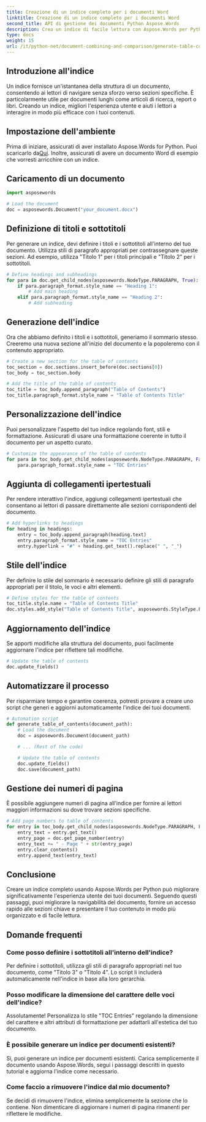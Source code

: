 ```yaml
---
title: Creazione di un indice completo per i documenti Word
linktitle: Creazione di un indice completo per i documenti Word
second_title: API di gestione dei documenti Python Aspose.Words
description: Crea un indice di facile lettura con Aspose.Words per Python. Impara a generare, personalizzare e aggiornare la struttura del tuo documento senza problemi.
type: docs
weight: 15
url: /it/python-net/document-combining-and-comparison/generate-table-contents/
---
```


## Introduzione all'indice

Un indice fornisce un'istantanea della struttura di un documento, consentendo ai lettori di navigare senza sforzo verso sezioni specifiche. È particolarmente utile per documenti lunghi come articoli di ricerca, report o libri. Creando un indice, migliori l'esperienza utente e aiuti i lettori a interagire in modo più efficace con i tuoi contenuti.

## Impostazione dell'ambiente

 Prima di iniziare, assicurati di aver installato Aspose.Words for Python. Puoi scaricarlo da[Qui](https://releases.aspose.com/words/python/). Inoltre, assicurati di avere un documento Word di esempio che vorresti arricchire con un indice.

## Caricamento di un documento

```python
import asposewords

# Load the document
doc = asposewords.Document("your_document.docx")
```

## Definizione di titoli e sottotitoli

Per generare un indice, devi definire i titoli e i sottotitoli all'interno del tuo documento. Utilizza stili di paragrafo appropriati per contrassegnare queste sezioni. Ad esempio, utilizza "Titolo 1" per i titoli principali e "Titolo 2" per i sottotitoli.

```python
# Define headings and subheadings
for para in doc.get_child_nodes(asposewords.NodeType.PARAGRAPH, True):
    if para.paragraph_format.style_name == "Heading 1":
        # Add main heading
    elif para.paragraph_format.style_name == "Heading 2":
        # Add subheading
```

## Generazione dell'indice

Ora che abbiamo definito i titoli e i sottotitoli, generiamo il sommario stesso. Creeremo una nuova sezione all'inizio del documento e la popoleremo con il contenuto appropriato.

```python
# Create a new section for the table of contents
toc_section = doc.sections.insert_before(doc.sections[0])
toc_body = toc_section.body

# Add the title of the table of contents
toc_title = toc_body.append_paragraph("Table of Contents")
toc_title.paragraph_format.style_name = "Table of Contents Title"
```

## Personalizzazione dell'indice

Puoi personalizzare l'aspetto del tuo indice regolando font, stili e formattazione. Assicurati di usare una formattazione coerente in tutto il documento per un aspetto curato.

```python
# Customize the appearance of the table of contents
for para in toc_body.get_child_nodes(asposewords.NodeType.PARAGRAPH, False):
    para.paragraph_format.style_name = "TOC Entries"
```

## Aggiunta di collegamenti ipertestuali

Per rendere interattivo l'indice, aggiungi collegamenti ipertestuali che consentano ai lettori di passare direttamente alle sezioni corrispondenti del documento.

```python
# Add hyperlinks to headings
for heading in headings:
    entry = toc_body.append_paragraph(heading.text)
    entry.paragraph_format.style_name = "TOC Entries"
    entry.hyperlink = "#" + heading.get_text().replace(" ", "_")
```

## Stile dell'indice

Per definire lo stile del sommario è necessario definire gli stili di paragrafo appropriati per il titolo, le voci e altri elementi.

```python
# Define styles for the table of contents
toc_title.style.name = "Table of Contents Title"
doc.styles.add_style("Table of Contents Title", asposewords.StyleType.PARAGRAPH)
```

## Aggiornamento dell'indice

Se apporti modifiche alla struttura del documento, puoi facilmente aggiornare l'indice per riflettere tali modifiche.

```python
# Update the table of contents
doc.update_fields()
```

## Automatizzare il processo

Per risparmiare tempo e garantire coerenza, potresti provare a creare uno script che generi e aggiorni automaticamente l'indice dei tuoi documenti.

```python
# Automation script
def generate_table_of_contents(document_path):
    # Load the document
    doc = asposewords.Document(document_path)

    # ... (Rest of the code)

    # Update the table of contents
    doc.update_fields()
    doc.save(document_path)
```

## Gestione dei numeri di pagina

È possibile aggiungere numeri di pagina all'indice per fornire ai lettori maggiori informazioni su dove trovare sezioni specifiche.

```python
# Add page numbers to table of contents
for entry in toc_body.get_child_nodes(asposewords.NodeType.PARAGRAPH, False):
    entry_text = entry.get_text()
    entry_page = doc.get_page_number(entry)
    entry_text += " - Page " + str(entry_page)
    entry.clear_contents()
    entry.append_text(entry_text)
```

## Conclusione

Creare un indice completo usando Aspose.Words per Python può migliorare significativamente l'esperienza utente dei tuoi documenti. Seguendo questi passaggi, puoi migliorare la navigabilità del documento, fornire un accesso rapido alle sezioni chiave e presentare il tuo contenuto in modo più organizzato e di facile lettura.

## Domande frequenti

### Come posso definire i sottotitoli all'interno dell'indice?

Per definire i sottotitoli, utilizza gli stili di paragrafo appropriati nel tuo documento, come "Titolo 3" o "Titolo 4". Lo script li includerà automaticamente nell'indice in base alla loro gerarchia.

### Posso modificare la dimensione del carattere delle voci dell'indice?

Assolutamente! Personalizza lo stile "TOC Entries" regolando la dimensione del carattere e altri attributi di formattazione per adattarli all'estetica del tuo documento.

### È possibile generare un indice per documenti esistenti?

Sì, puoi generare un indice per documenti esistenti. Carica semplicemente il documento usando Aspose.Words, segui i passaggi descritti in questo tutorial e aggiorna l'indice come necessario.

### Come faccio a rimuovere l'indice dal mio documento?

Se decidi di rimuovere l'indice, elimina semplicemente la sezione che lo contiene. Non dimenticare di aggiornare i numeri di pagina rimanenti per riflettere le modifiche.